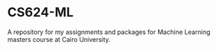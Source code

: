 # CS624-ML
A repository for my assignments and packages for Machine Learning masters course at Cairo University.
